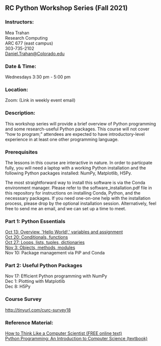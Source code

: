 ## RC Python Workshop Series (Fall 2021)

### Instructors:

Mea Trahan  
Research Computing  
ARC 677  (east campus)  
303-735-2102    
Daniel.Trahan@Colorado.edu

### Date & Time:
Wednesdays 3:30 pm - 5:00 pm

### Location:
Zoom: (Link in weekly event email)

### Description:  
This workshop series will provide a brief overview of Python programming and some research-useful Python packages. This course will not cover “how to program;" attendees are expected to have introductory-level experience in at least one other programming language. 

### Prerequisites
The lessons in this course are interactive in nature.  In order to particpate fully, you will need a laptop with a working Python installation and the following Python packages installed:  NumPy, Matplotlib, H5Py.

The most straightforward way to install this software is via the Conda environment manager.  Please refer to the software_installation.pdf file in this repository for instructions on installing Conda, Python, and the necesssary packages.  If you need one-on-one help with the installation process, please drop by the optional installation session.  Alternatively, feel free to send me an email, and we can set up a time to meet.

### Part 1:  Python Essentials
[Oct 13: Overview, 'Hello World!,' variables and assignment](https://www.youtube.com/watch?v=CejlJCWNyKY)  
[Oct 20: Conditionals, functions](https://www.youtube.com/watch?v=AMOXo6J5qb0)  
[Oct 27: Loops, lists, tuples, dictionaries](https://www.youtube.com/watch?v=jMLKMPYN2Ws)  
[Nov 3: Objects, methods, modules](https://www.youtube.com/watch?v=cBlNgqAiCK4)  
Nov 10: Package management via PiP and Conda

### Part 2:  Useful Python Packages 
Nov 17: Efficient Python programming with NumPy   
Dec 1: Plotting with Matplotlib    
Dec 8: H5Py  

### Course Survey
http://tinyurl.com/curc-survey18 

### Reference Material:  
[How to Think Like a Computer Scientist (FREE online text)](http://openbookproject.net/thinkcs/python/english3e/)  
[Python Programming: An Introduction to Computer Science (textbook)](http://mcsp.wartburg.edu/zelle/python/)



